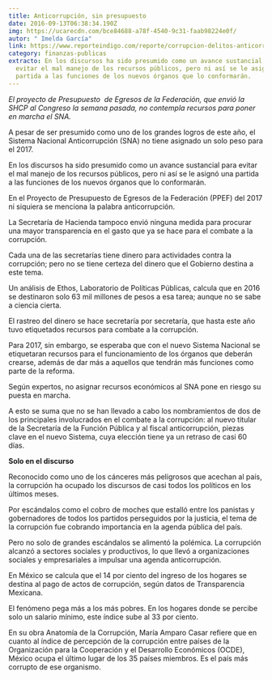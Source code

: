 ```yaml
---
title: Anticorrupción, sin presupuesto
date: 2016-09-13T06:38:34.190Z
img: https://ucarecdn.com/bce84688-a78f-4540-9c31-faab98224e0f/
autor: " Imelda García"
link: https://www.reporteindigo.com/reporte/corrupcion-delitos-anticorrupcion/
category: finanzas-publicas
extracto: En los discursos ha sido presumido como un avance sustancial para
  evitar el mal manejo de los recursos públicos, pero ni así se le asignó una
  partida a las funciones de los nuevos órganos que lo conformarán.
---
```

*El proyecto de Presupuesto  de Egresos de la Federación, que envió la SHCP al Congreso la semana pasada, no contempla recursos para poner en marcha el SNA.*

A pesar de ser presumido como uno de los grandes logros de este año, el Sistema Nacional Anticorrupción (SNA) no tiene asignado un solo peso para el 2017.

En los discursos ha sido presumido como un avance sustancial para evitar el mal manejo de los recursos públicos, pero ni así se le asignó una partida a las funciones de los nuevos órganos que lo conformarán.

En el Proyecto de Presupuesto de Egresos de la Federación (PPEF) del 2017 ni siquiera se menciona la palabra anticorrupción.

La Secretaría de Hacienda tampoco envió ninguna medida para procurar una mayor transparencia en el gasto que ya se hace para el combate a la corrupción.

Cada una de las secretarías tiene dinero para actividades contra la corrupción; pero no se tiene certeza del dinero que el Gobierno destina a este tema.

Un análisis de Ethos, Laboratorio de Políticas Públicas, calcula que en 2016 se destinaron solo 63 mil millones de pesos a esa tarea; aunque no se sabe a ciencia cierta.

El rastreo del dinero se hace secretaría por secretaría, que hasta este año tuvo etiquetados recursos para combate a la corrupción.

Para 2017, sin embargo, se esperaba que con el nuevo Sistema Nacional se etiquetaran recursos para el funcionamiento de los órganos que deberán crearse, además de dar más a aquellos que tendrán más funciones como parte de la reforma.

Según expertos, no asignar recursos económicos al SNA pone en riesgo su puesta en marcha.

A esto se suma que no se han llevado a cabo los nombramientos de dos de los principales involucrados en el combate a la corrupción: al nuevo titular de la Secretaría de la Función Pública y al fiscal anticorrupción, piezas clave en el nuevo Sistema, cuya elección tiene ya un retraso de casi 60 días.

**Solo en el discurso**

Reconocido como uno de los cánceres más peligrosos que acechan al país, la corrupción ha ocupado los discursos de casi todos los políticos en los últimos meses.

Por escándalos como el cobro de moches que estalló entre los panistas y gobernadores de todos los partidos perseguidos por la justicia, el tema de la corrupción fue cobrando importancia en la agenda pública del país.

Pero no solo de grandes escándalos se alimentó la polémica. La corrupción alcanzó a sectores sociales y productivos, lo que llevó a organizaciones sociales y empresariales a impulsar una agenda anticorrupción.

En México se calcula que el 14 por ciento del ingreso de los hogares se destina al pago de actos de corrupción, según datos de Transparencia Mexicana.

El fenómeno pega más a los más pobres. En los hogares donde se percibe solo un salario mínimo, este índice sube al 33 por ciento.

En su obra Anatomía de la Corrupción, María Amparo Casar refiere que en cuanto al índice de percepción de la corrupción entre países de la Organización para la Cooperación y el Desarrollo Económicos (OCDE), México ocupa el último lugar de los 35 países miembros. Es el país más corrupto de ese organismo.